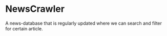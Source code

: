 # NewsCrawler
A news-database that is regularly updated where we can search and filter for certain article.
